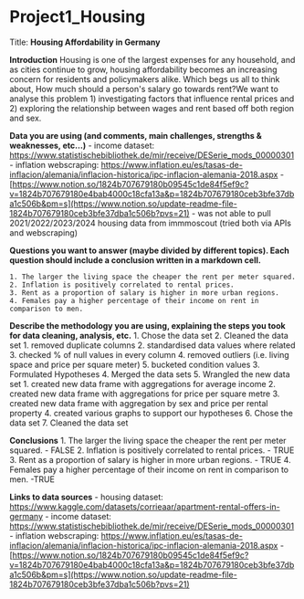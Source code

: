 # Project1_Housing
Title: **Housing Affordability in Germany**

**Introduction**
Housing is one of the largest expenses for any household, and as cities continue to grow, housing affordability becomes an increasing concern for residents and policymakers alike. Which begs us all to think about, How much should a person's salary go towards rent?We want to analyse this problem 1) investigating factors that influence rental prices and 2) exploring the relationship between wages and rent based off both region and sex.

**Data you are using (and comments, main challenges, strengths & weaknesses, etc…)**
    - income dataset: https://www.statistischebibliothek.de/mir/receive/DESerie_mods_00000301
    - inflation webscraping: https://www.inflation.eu/es/tasas-de-inflacion/alemania/inflacion-historica/ipc-inflacion-alemania-2018.aspx
    - [https://www.notion.so/1824b707679180b09545c1de84f5ef9c?v=1824b707679180e4bab4000c18cfa13a&p=1824b707679180ceb3bfe37dba1c506b&pm=s](https://www.notion.so/update-readme-file-1824b707679180ceb3bfe37dba1c506b?pvs=21)
    - was not able to pull 2021/2022/2023/2024 housing data from immmoscout (tried both via APIs and webscraping)

**Questions you want to answer (maybe divided by different topics). Each question should include a conclusion written in a markdown cell.**

    1. The larger the living space the cheaper the rent per meter squared.
    2. Inflation is positively correlated to rental prices.
    3. Rent as a proportion of salary is higher in more urban regions.
    4. Females pay a higher percentage of their income on rent in comparison to men.

**Describe the methodology you are using, explaining the steps you took for data cleaning, analysis, etc.**
    1. Chose the data set
    2. Cleaned the data set
        1. removed duplicate columns
        2. standardised data values where related
        3. checked % of null values in every column
        4. removed outliers (i.e. living space and price per square meter)
        5. bucketed condition values
    3. Formulated Hypotheses
    4. Merged the data sets
    5. Wrangled the new data set
        1. created new data frame with aggregations for average income 
        2. created new data frame with aggregations for price per square metre
        3. created new data frame with aggregation by sex and price per rental property
        4. created various graphs to support our hypotheses
    6. Chose the data set
    7. Cleaned the data set

**Conclusions**
    1. The larger the living space the cheaper the rent per meter squared. - FALSE
    2. Inflation is positively correlated to rental prices. - TRUE
    3. Rent as a proportion of salary is higher in more urban regions. - TRUE
    4. Females pay a higher percentage of their income on rent in comparison to men. -TRUE

**Links to data sources**
    - housing dataset: https://www.kaggle.com/datasets/corrieaar/apartment-rental-offers-in-germany
    - income dataset: https://www.statistischebibliothek.de/mir/receive/DESerie_mods_00000301
    - inflation webscraping: https://www.inflation.eu/es/tasas-de-inflacion/alemania/inflacion-historica/ipc-inflacion-alemania-2018.aspx
    - [https://www.notion.so/1824b707679180b09545c1de84f5ef9c?v=1824b707679180e4bab4000c18cfa13a&p=1824b707679180ceb3bfe37dba1c506b&pm=s](https://www.notion.so/update-readme-file-1824b707679180ceb3bfe37dba1c506b?pvs=21)
